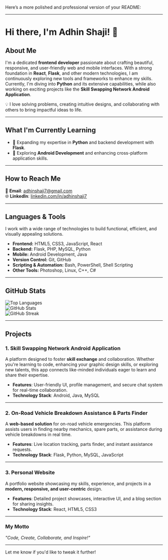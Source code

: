 Here’s a more polished and professional version of your README:

---

# **Hi there, I'm Adhin Shaji!** 👋

## **About Me**  
I'm a dedicated **frontend developer** passionate about crafting beautiful, responsive, and user-friendly web and mobile interfaces. With a strong foundation in **React**, **Flask**, and other modern technologies, I am continuously exploring new tools and frameworks to enhance my skills. Currently, I'm diving into **Python** and its extensive capabilities, while also working on exciting projects like the **Skill Swapping Network Android Application**.  

💡 I love solving problems, creating intuitive designs, and collaborating with others to bring impactful ideas to life.  

---

## **What I'm Currently Learning**  
- 🌱 Expanding my expertise in **Python** and backend development with **Flask**.  
- 🚀 Exploring **Android Development** and enhancing cross-platform application skills.  

---

## **How to Reach Me**  
📧 **Email**: [adhinshaji7@gmail.com](mailto:adhinshaji7@gmail.com)  
🌐 **LinkedIn**: [linkedin.com/in/adhinshaji7](https://linkedin.com/in/adhinshaji7)

---

## **Languages & Tools**  
I work with a wide range of technologies to build functional, efficient, and visually appealing solutions.  
- **Frontend:** HTML5, CSS3, JavaScript, React  
- **Backend:** Flask, PHP, MySQL, Python  
- **Mobile:** Android Development, Java  
- **Version Control:** Git, GitHub  
- **Scripting & Automation:** Bash, PowerShell, Shell Scripting  
- **Other Tools:** Photoshop, Linux, C++, C#  

---

## **GitHub Stats**  
![Top Languages](https://github-readme-stats.vercel.app/api/top-langs?username=adhinshaji7&show_icons=true&locale=en&layout=compact&theme=radical)  
![GitHub Stats](https://github-readme-stats.vercel.app/api?username=adhinshaji7&show_icons=true&locale=en&theme=radical)  
![GitHub Streak](https://github-readme-streak-stats.herokuapp.com/?user=adhinshaji7&theme=radical)

---

## **Projects**  

### **1. Skill Swapping Network Android Application**  
A platform designed to foster **skill exchange** and collaboration. Whether you're learning to code, enhancing your graphic design skills, or exploring new talents, this app connects like-minded individuals eager to learn and share their expertise.  

- **Features**: User-friendly UI, profile management, and secure chat system for real-time collaboration.  
- **Technology Stack**: Android, Java, MySQL  

---

### **2. On-Road Vehicle Breakdown Assistance & Parts Finder**  
A **web-based solution** for on-road vehicle emergencies. This platform assists users in finding nearby mechanics, spare parts, or assistance during vehicle breakdowns in real time.  

- **Features**: Live location tracking, parts finder, and instant assistance requests.  
- **Technology Stack**: Flask, Python, MySQL, JavaScript  

---

### **3. Personal Website**  
A portfolio website showcasing my skills, experience, and projects in a **modern, responsive, and user-centric** design.  
- **Features**: Detailed project showcases, interactive UI, and a blog section for sharing insights.  
- **Technology Stack**: React, HTML5, CSS3  

---

### **My Motto**  
*"Code, Create, Collaborate, and Inspire!"*

---

Let me know if you'd like to tweak it further!
